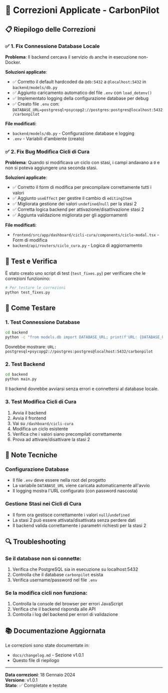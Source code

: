 # 🔧 Correzioni Applicate - CarbonPilot

## 📋 Riepilogo delle Correzioni

### ✅ 1. Fix Connessione Database Locale

**Problema**: Il backend cercava il servizio `db` anche in esecuzione non-Docker.

**Soluzioni applicate**:
- ✅ Corretto il default hardcoded da `@db:5432` a `@localhost:5432` in `backend/models/db.py`
- ✅ Aggiunto caricamento automatico del file `.env` con `load_dotenv()`
- ✅ Implementato logging della configurazione database per debug
- ✅ Creato file `.env` con: `DATABASE_URL=postgresql+psycopg2://postgres:postgres@localhost:5432/carbonpilot`

**File modificati**:
- `backend/models/db.py` - Configurazione database e logging
- `.env` - Variabili d'ambiente (creato)

### ✅ 2. Fix Bug Modifica Cicli di Cura

**Problema**: Quando si modificava un ciclo con stasi, i campi andavano a `0` e non si poteva aggiungere una seconda stasi.

**Soluzioni applicate**:
- ✅ Corretto il form di modifica per precompilare correttamente tutti i valori
- ✅ Aggiunto `useEffect` per gestire il cambio di `editingItem`
- ✅ Migliorata gestione dei valori `undefined`/`null` per la stasi 2
- ✅ Corretta logica backend per attivazione/disattivazione stasi 2
- ✅ Aggiunta validazione migliorata per gli aggiornamenti

**File modificati**:
- `frontend/src/app/dashboard/cicli-cura/components/ciclo-modal.tsx` - Form di modifica
- `backend/api/routers/ciclo_cura.py` - Logica di aggiornamento

## 🧪 Test e Verifica

È stato creato uno script di test (`test_fixes.py`) per verificare che le correzioni funzionino:

```bash
# Per testare le correzioni
python test_fixes.py
```

## 🚀 Come Testare

### 1. Test Connessione Database
```bash
cd backend
python -c "from models.db import DATABASE_URL; print(f'URL: {DATABASE_URL}')"
```

Dovrebbe mostrare: `URL: postgresql+psycopg2://postgres:postgres@localhost:5432/carbonpilot`

### 2. Test Backend
```bash
cd backend
python main.py
```

Il backend dovrebbe avviarsi senza errori e connettersi al database locale.

### 3. Test Modifica Cicli di Cura
1. Avvia il backend
2. Avvia il frontend
3. Vai su `/dashboard/cicli-cura`
4. Modifica un ciclo esistente
5. Verifica che i valori siano precompilati correttamente
6. Prova ad attivare/disattivare la stasi 2

## 📝 Note Tecniche

### Configurazione Database
- Il file `.env` deve essere nella root del progetto
- La variabile `DATABASE_URL` viene caricata automaticamente all'avvio
- Il logging mostra l'URL configurato (con password nascosta)

### Gestione Stasi nei Cicli di Cura
- Il form ora gestisce correttamente i valori `null`/`undefined`
- La stasi 2 può essere attivata/disattivata senza perdere dati
- Il backend valida correttamente i parametri richiesti per la stasi 2

## 🔍 Troubleshooting

### Se il database non si connette:
1. Verifica che PostgreSQL sia in esecuzione su localhost:5432
2. Controlla che il database `carbonpilot` esista
3. Verifica username/password nel file `.env`

### Se la modifica cicli non funziona:
1. Controlla la console del browser per errori JavaScript
2. Verifica che il backend risponda alle API
3. Controlla i log del backend per errori di validazione

## 📚 Documentazione Aggiornata

Le correzioni sono state documentate in:
- `docs/changelog.md` - Sezione v1.0.1
- Questo file di riepilogo

---

**Data correzioni**: 18 Gennaio 2024  
**Versione**: v1.0.1  
**Stato**: ✅ Completate e testate 